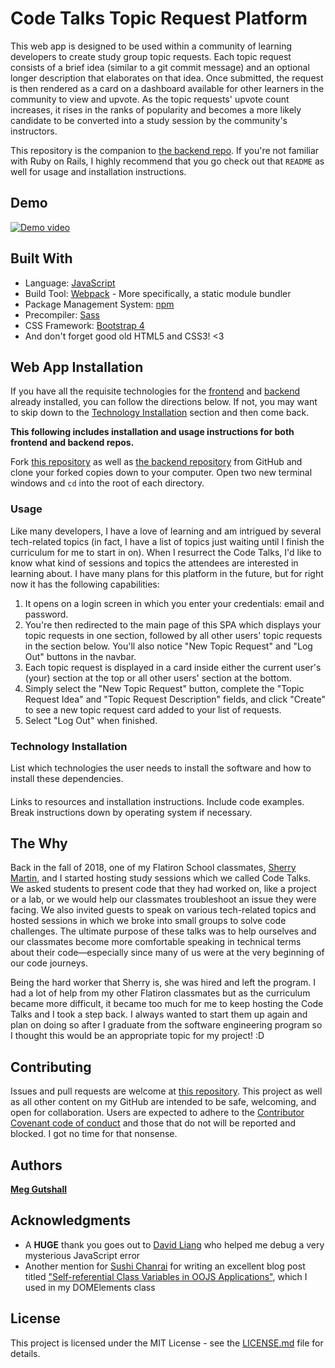# Code Talks Topic Request Platform

This web app is designed to be used within a community of learning developers to create study group topic requests. Each topic request consists of a brief idea (similar to a git commit message) and an optional longer description that elaborates on that idea. Once submitted, the request is then rendered as a card on a dashboard available for other learners in the community to view and upvote. As the topic requests' upvote count increases, it rises in the ranks of popularity and becomes a more likely candidate to be converted into a study session by the community's instructors.

This repository is the companion to [the backend repo][Code Talk Requests Backend]. If you're not familiar with Ruby on Rails, I highly recommend that you go check out that `README` as well for usage and installation instructions.

## Demo

[![Demo video](https://img.youtube.com/vi/z1_PU_QzOJI/0.jpg)](https://youtu.be/z1_PU_QzOJI)

## Built With

- Language: [JavaScript]
- Build Tool: [Webpack] - More specifically, a static module bundler
- Package Management System: [npm]
- Precompiler: [Sass]
- CSS Framework: [Bootstrap 4]
- And don't forget good old HTML5 and CSS3! <3

## Web App Installation

If you have all the requisite technologies for the [frontend](#built-with) and [backend][Code Talk Requests Backend -- Built With] already installed, you can follow the directions below. If not, you may want to skip down to the [Technology Installation](#technology-installation) section and then come back.

**This following includes installation and usage instructions for both frontend and backend repos.**

Fork [this repository][Code Talk Requests Frontend] as well as [the backend repository][Code Talk Requests Backend] from GitHub and clone your forked copies down to your computer. Open two new terminal windows and `cd` into the root of each directory.

### Usage

Like many developers, I have a love of learning and am intrigued by several tech-related topics (in fact, I have a list of topics just waiting until I finish the curriculum for me to start in on). When I resurrect the Code Talks, I'd like to know what kind of sessions and topics the attendees are interested in learning about. I have many plans for this platform in the future, but for right now it has the following capabilities:

1. It opens on a login screen in which you enter your credentials: email and password.
2. You're then redirected to the main page of this SPA which displays your topic requests in one section, followed by all other users' topic requests in the section below. You'll also notice "New Topic Request" and "Log Out" buttons in the navbar.
3. Each topic request is displayed in a card inside either the current user's (your) section at the top or all other users' section at the bottom.
4. Simply select the "New Topic Request" button, complete the "Topic Request Idea" and "Topic Request Description" fields, and click "Create" to see a new topic request card added to your list of requests.
5. Select "Log Out" when finished.

### Technology Installation

List which technologies the user needs to install the software and how to install these dependencies.

#### <Software Name>

Links to resources and installation instructions. Include code examples. Break instructions down by operating system if necessary.

<!-- ##### For Mac Users -->

<!-- ##### For Windows Users -->

<!-- ##### For Linux Users -->

## The Why

Back in the fall of 2018, one of my Flatiron School classmates, [Sherry Martin], and I started hosting study sessions which we called Code Talks. We asked students to present code that they had worked on, like a project or a lab, or we would help our classmates troubleshoot an issue they were facing. We also invited guests to speak on various tech-related topics and hosted sessions in which we broke into small groups to solve code challenges. The ultimate purpose of these talks was to help ourselves and our classmates become more comfortable speaking in technical terms about their code—especially since many of us were at the very beginning of our code journeys.

Being the hard worker that Sherry is, she was hired and left the program. I had a lot of help from my other Flatiron classmates but as the curriculum became more difficult, it became too much for me to keep hosting the Code Talks and I took a step back. I always wanted to start them up again and plan on doing so after I graduate from the software engineering program so I thought this would be an appropriate topic for my project! :D

## Contributing

Issues and pull requests are welcome at [this repository][Code Talk Requests Frontend]. This project as well as all other content on my GitHub are intended to be safe, welcoming, and open for collaboration. Users are expected to adhere to the [Contributor Covenant code of conduct] and those that do not will be reported and blocked. I got no time for that nonsense.

## Authors

**[Meg Gutshall]**

## Acknowledgments

- A **HUGE** thank you goes out to [David Liang] who helped me debug a very mysterious JavaScript error
- Another mention for [Sushi Chanrai] for writing an excellent blog post titled ["Self-referential Class Variables in OOJS Applications"], which I used in my DOMElements class

## License

This project is licensed under the MIT License - see the [LICENSE.md](LICENSE.md) file for details.

[Code Talk Requests Frontend]: https://github.com/meg-gutshall/code-talk-requests-frontend
[Code Talk Requests Backend]: https://github.com/meg-gutshall/code-talk-requests-backend
[Code Talk Requests Backend -- Built With]: https://github.com/meg-gutshall/code-talk-requests-backend#built-with

[JavaScript]: https://javascript.info/
[Webpack]: https://webpack.js.org/
[npm]: https://www.npmjs.com/
[Bootstrap 4]: https://getbootstrap.com/
[Font Awesome]: https://fontawesome.com/
[Sass]: https://sass-lang.com/

[Contributor Covenant code of conduct]: https://www.contributor-covenant.org/version/2/0/code_of_conduct/ "Contributor Covenant code of conduct version 2.0"
["Self-referential Class Variables in OOJS Applications"]: https://schanrai.github.io/self-referential_class_variables_in_oojs_applications "Self-referential Class Variables in OOJS Applications"

[Meg Gutshall]: https://meghangutshall.com/ "Meg Gutshall's website"
[Sherry Martin]: https://www.linkedin.com/in/fullstackdevelopercville/ "Sherry Martin's LinkedIn profile"
[David Liang]: https://github.com/JizongL "David Liang's GitHub profile"
[Sushi Chanrai]: https://github.com/schanrai "Sushi Chanrai's GitHub profile"
